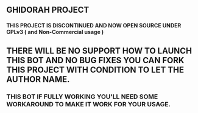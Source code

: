 ## GHIDORAH PROJECT
#### THIS PROJECT IS DISCONTINUED AND NOW OPEN SOURCE UNDER GPLv3 ( and Non-Commercial usage )


## THERE WILL BE NO SUPPORT HOW TO LAUNCH THIS BOT AND NO BUG FIXES YOU CAN FORK THIS PROJECT WITH CONDITION TO LET THE AUTHOR NAME.

### THIS BOT IF FULLY WORKING YOU'LL NEED SOME WORKAROUND TO MAKE IT WORK FOR YOUR USAGE.